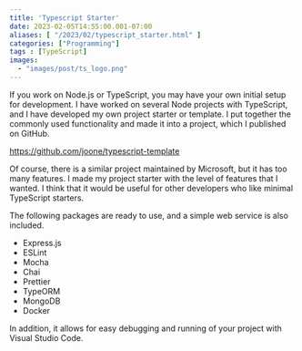 ```yaml
---
title: 'Typescript Starter'
date: 2023-02-05T14:55:00.001-07:00
aliases: [ "/2023/02/typescript_starter.html" ]
categories: ["Programming"]
tags : [TypeScript]
images:
  - "images/post/ts_logo.png"
---
```


If you work on Node.js or TypeScript, you may have your own initial setup for development. I have worked on several Node projects with TypeScript, and I have developed my own project starter or template. I put together the commonly used functionality and made it into a project, which I published on GitHub.

https://github.com/joone/typescript-template

Of course, there is a similar project maintained by Microsoft, but it has too many features. I made my project starter with the level of features that I wanted. I think that it would be useful for other developers who like minimal TypeScript starters.

The following packages are ready to use, and a simple web service is also included.
- Express.js
- ESLint
- Mocha
- Chai
- Prettier
- TypeORM
- MongoDB
- Docker

In addition, it allows for easy debugging and running of your project with Visual Studio Code.
